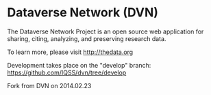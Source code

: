 # Dataverse Network (DVN)

The Dataverse Network Project is an open source web application for sharing, citing, analyzing, and preserving research data.

To learn more, please visit <http://thedata.org> 

Development takes place on the "develop" branch: <https://github.com/IQSS/dvn/tree/develop> 

Fork from DVN on 2014.02.23

